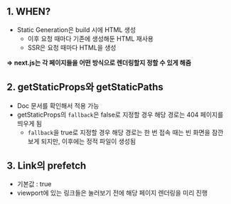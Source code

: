 ## 1. WHEN?

- Static Generation은 build 시에 HTML 생성
  - 이후 요청 때마다 기존에 생성해둔 HTML 재사용
  - SSR은 요청 때마다 HTML을 생성

**=> next.js는 각 페이지들을 어떤 방식으로 렌더링할지 정할 수 있게 해줌**

## 2. getStaticProps와 getStaticPaths

- Doc 문서를 확인해서 적용 가능
- getStaticProps의 `fallback`은 false로 지정할 경우 해당 경로는 404 페이지를 띄우게 됨
  - `fallback`을 true로 지정할 경우 해당 경로는 한 번 접속 때는 빈 화면을 잠깐 보게 되지만, 이후에는 정적 파일이 생성됨

## 3. Link의 prefetch

- 기본값 : true
- viewport에 있는 링크들은 눌러보기 전에 해당 페이지 렌더링을 미리 진행
